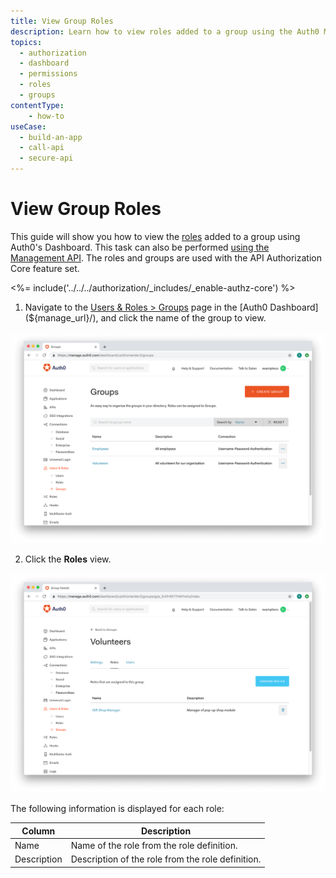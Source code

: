 ```yaml
---
title: View Group Roles
description: Learn how to view roles added to a group using the Auth0 Management Dashboard. For use with Auth0's API Authorization Core feature set.
topics:
  - authorization
  - dashboard
  - permissions
  - roles
  - groups
contentType: 
    - how-to
useCase:
  - build-an-app
  - call-api
  - secure-api
---
```

# View Group Roles

This guide will show you how to view the [roles](/authorization/concepts/rbac) added to a group using Auth0's Dashboard. This task can also be performed [using the Management API](/api/management/guides/groups/view-group-roles). The roles and groups are used with the API Authorization Core feature set.

<%= include('../../../authorization/_includes/_enable-authz-core') %>

1. Navigate to the [Users & Roles > Groups](${manage_url}/#/groups) page in the [Auth0 Dashboard](${manage_url}/), and click the name of the group to view.

![Select Group](/media/articles/dashboard/guides/group-list-added.png)

2. Click the **Roles** view.

![View Roles](/media/articles/dashboard/guides/group-def-roles.png)

The following information is displayed for each role:

| **Column** | **Description** |
|----------------|-----------------|
| Name | Name of the role from the role definition. |
| Description | Description of the role from the role definition. |